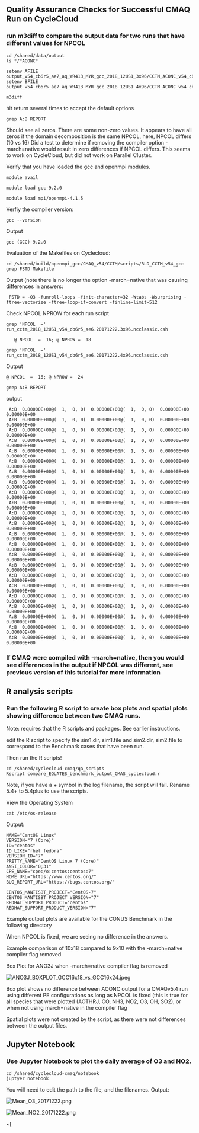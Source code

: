 ## Quality Assurance Checks for Successful CMAQ Run on CycleCloud


### run m3diff to compare the output data for two runs that have different values for NPCOL

```
cd /shared/data/output
ls */*ACONC*
```
```
setenv AFILE output_v54_cb6r5_ae7_aq_WR413_MYR_gcc_2018_12US1_3x96/CCTM_ACONC_v54_cb6r5_ae7_aq_WR413_MYR_gcc_2018_12US1_3x96_20171222.nc
setenv BFILE output_v54_cb6r5_ae7_aq_WR413_MYR_gcc_2018_12US1_4x96/CCTM_ACONC_v54_cb6r5_ae7_aq_WR413_MYR_gcc_2018_12US1_4x96_20171222.nc
```

```
m3diff
```
hit return several times to accept the default options

```
grep A:B REPORT
```

Should see all zeros. There are some non-zero values.
It appears to have all zeros if the domain decomposition  is the same NPCOL, here, NPCOL differs (10 vs 16)
Did a test to determine if removing the compiler option -march=native would result in zero differences if NPCOL differs.
This seems to work on CycleCloud, but did not work on Parallel Cluster.

Verify that you have loaded the gcc and openmpi modules.

`module avail`

`module load gcc-9.2.0`

`module load mpi/openmpi-4.1.5`

Verfiy the compiler version:

`gcc --version`

Output

```
gcc (GCC) 9.2.0
```

Evaluation of the Makefiles on Cyclecloud:

```
cd /shared/build/openmpi_gcc/CMAQ_v54/CCTM/scripts/BLD_CCTM_v54_gcc
grep FSTD Makefile
```

Output (note there is no longer the option -march=native that was causing differences in answers:

```
 FSTD = -O3 -funroll-loops -finit-character=32 -Wtabs -Wsurprising -ftree-vectorize -ftree-loop-if-convert -finline-limit=512
```

Check NPCOL NPROW for each run script

```
grep 'NPCOL  =' run_cctm_2018_12US1_v54_cb6r5_ae6.20171222.3x96.ncclassic.csh
```

```
   @ NPCOL  =  16; @ NPROW =  18
```

```
grep 'NPCOL  =' run_cctm_2018_12US1_v54_cb6r5_ae6.20171222.4x96.ncclassic.csh
```

Output

```
@ NPCOL  =  16; @ NPROW =  24

```


```
grep A:B REPORT
```

output

```
 A:B  0.00000E+00@(  1,  0, 0)  0.00000E+00@(  1,  0, 0)  0.00000E+00  0.00000E+00
 A:B  0.00000E+00@(  1,  0, 0)  0.00000E+00@(  1,  0, 0)  0.00000E+00  0.00000E+00
 A:B  0.00000E+00@(  1,  0, 0)  0.00000E+00@(  1,  0, 0)  0.00000E+00  0.00000E+00
 A:B  0.00000E+00@(  1,  0, 0)  0.00000E+00@(  1,  0, 0)  0.00000E+00  0.00000E+00
 A:B  0.00000E+00@(  1,  0, 0)  0.00000E+00@(  1,  0, 0)  0.00000E+00  0.00000E+00
 A:B  0.00000E+00@(  1,  0, 0)  0.00000E+00@(  1,  0, 0)  0.00000E+00  0.00000E+00
 A:B  0.00000E+00@(  1,  0, 0)  0.00000E+00@(  1,  0, 0)  0.00000E+00  0.00000E+00
 A:B  0.00000E+00@(  1,  0, 0)  0.00000E+00@(  1,  0, 0)  0.00000E+00  0.00000E+00
 A:B  0.00000E+00@(  1,  0, 0)  0.00000E+00@(  1,  0, 0)  0.00000E+00  0.00000E+00
 A:B  0.00000E+00@(  1,  0, 0)  0.00000E+00@(  1,  0, 0)  0.00000E+00  0.00000E+00
 A:B  0.00000E+00@(  1,  0, 0)  0.00000E+00@(  1,  0, 0)  0.00000E+00  0.00000E+00
 A:B  0.00000E+00@(  1,  0, 0)  0.00000E+00@(  1,  0, 0)  0.00000E+00  0.00000E+00
 A:B  0.00000E+00@(  1,  0, 0)  0.00000E+00@(  1,  0, 0)  0.00000E+00  0.00000E+00
 A:B  0.00000E+00@(  1,  0, 0)  0.00000E+00@(  1,  0, 0)  0.00000E+00  0.00000E+00
 A:B  0.00000E+00@(  1,  0, 0)  0.00000E+00@(  1,  0, 0)  0.00000E+00  0.00000E+00
 A:B  0.00000E+00@(  1,  0, 0)  0.00000E+00@(  1,  0, 0)  0.00000E+00  0.00000E+00
 A:B  0.00000E+00@(  1,  0, 0)  0.00000E+00@(  1,  0, 0)  0.00000E+00  0.00000E+00
 A:B  0.00000E+00@(  1,  0, 0)  0.00000E+00@(  1,  0, 0)  0.00000E+00  0.00000E+00
 A:B  0.00000E+00@(  1,  0, 0)  0.00000E+00@(  1,  0, 0)  0.00000E+00  0.00000E+00
 A:B  0.00000E+00@(  1,  0, 0)  0.00000E+00@(  1,  0, 0)  0.00000E+00  0.00000E+00
 A:B  0.00000E+00@(  1,  0, 0)  0.00000E+00@(  1,  0, 0)  0.00000E+00  0.00000E+00
 A:B  0.00000E+00@(  1,  0, 0)  0.00000E+00@(  1,  0, 0)  0.00000E+00  0.00000E+00
 A:B  0.00000E+00@(  1,  0, 0)  0.00000E+00@(  1,  0, 0)  0.00000E+00  0.00000E+00

```

### If CMAQ were compiled with -march=native, then you would see differences in the output if NPCOL was different, see previous version of this tutorial for more information

## R analysis scripts

### Run the following R script to create box plots and spatial plots showing difference between two CMAQ runs. 

Note: requires that the R scripts and packages. See earlier instructions. 

edit the R script to specify the sim1.dir, sim1.file  and sim2.dir, sim2.file to correspond to the Benchmark cases that have been run.


Then run the R scripts!

```
cd /shared/cyclecloud-cmaq/qa_scripts
Rscript compare_EQUATES_benchmark_output_CMAS_cyclecloud.r
```

Note, if you have a + symbol in the log filename, the script will fail.  Rename 5.4+ to 5.4plus to use the scripts.

View the Operating System

`cat /etc/os-release`

Output:

```
NAME="CentOS Linux"
VERSION="7 (Core)"
ID="centos"
ID_LIKE="rhel fedora"
VERSION_ID="7"
PRETTY_NAME="CentOS Linux 7 (Core)"
ANSI_COLOR="0;31"
CPE_NAME="cpe:/o:centos:centos:7"
HOME_URL="https://www.centos.org/"
BUG_REPORT_URL="https://bugs.centos.org/"

CENTOS_MANTISBT_PROJECT="CentOS-7"
CENTOS_MANTISBT_PROJECT_VERSION="7"
REDHAT_SUPPORT_PRODUCT="centos"
REDHAT_SUPPORT_PRODUCT_VERSION="7"
```

Example output plots are available for the CONUS Benchmark in the following directory

When NPCOL is fixed, we are seeing no difference in the answers.

Example comparison of 10x18 compared to 9x10 with the -march=native compiler flag removed

Box Plot for ANO3J when -march=native compiler flag is removed 

![ANO3J_BOXPLOT_GCC16x18_vs_GCC16x24.jpeg](../../qa_plots/box_plots/ANO3J_BOXPLOT_GCC16x18_vs_GCC16x24.jpeg )



Box plot shows no difference between ACONC output for a CMAQv5.4 run using different PE configurations as long as NPCOL is fixed (this is true for all species that were plotted (AOTHRJ, CO, NH3, NO2, O3, OH, SO2), or when not using march=native in the compiler flag


Spatial plots were not created by the script, as there were not differences between the output files.

## Jupyter Notebook

### Use Jupyter Notebook to plot the daily average of O3 and NO2.

```
cd /shared/cyclecloud-cmaq/notebook
juptyer notebook
```

You will need to edit the path to the file, and the filenames.
Output:

![Mean_O3_20171222.png](../../qa_plots/notebook/Mean_O3_20171222.png)

![Mean_NO2_20171222.png](../../qa_plots/notebook/Mean_NO2_20171222.png)




~[

